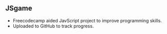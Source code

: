 ## JSgame
- Freecodecamp aided JavScript project to improve programming skills.
- Uploaded to GitHub to track progress.
